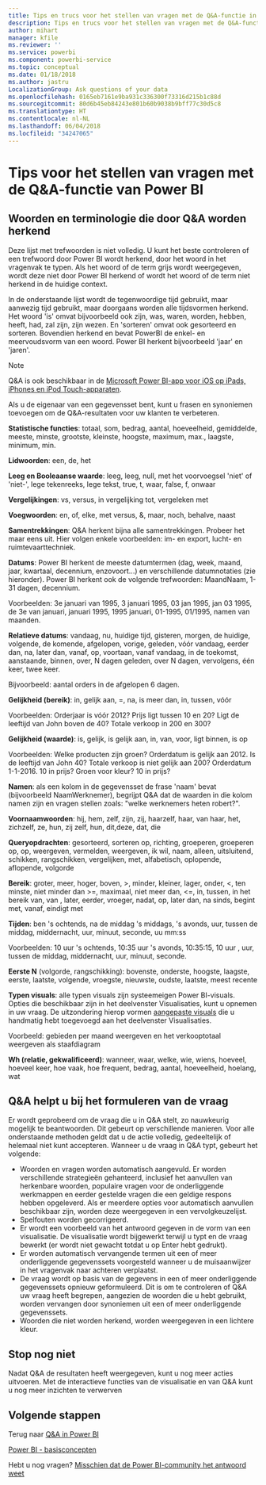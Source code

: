 ```yaml
---
title: Tips en trucs voor het stellen van vragen met de Q&A-functie in Power BI
description: Tips en trucs voor het stellen van vragen met de Q&A-functie in Power BI
author: mihart
manager: kfile
ms.reviewer: ''
ms.service: powerbi
ms.component: powerbi-service
ms.topic: conceptual
ms.date: 01/18/2018
ms.author: jastru
LocalizationGroup: Ask questions of your data
ms.openlocfilehash: 0165eb7161e9ba931c336300f73316d215b1c88d
ms.sourcegitcommit: 80d6b45eb84243e801b60b9038b9bff77c30d5c8
ms.translationtype: HT
ms.contentlocale: nl-NL
ms.lasthandoff: 06/04/2018
ms.locfileid: "34247065"
---
```

# <a name="tips-for-asking-questions-in-power-bi-qa"></a>Tips voor het stellen van vragen met de Q&A-functie van Power BI
## <a name="words-and-terminology-that-qa-recognizes"></a>Woorden en terminologie die door Q&A worden herkend
Deze lijst met trefwoorden is niet volledig.  U kunt het beste controleren of een trefwoord door Power BI wordt herkend, door het woord in het vragenvak te typen.  Als het woord of de term grijs wordt weergegeven, wordt deze niet door Power BI herkend of wordt het woord of de term niet herkend in de huidige context.

In de onderstaande lijst wordt de tegenwoordige tijd gebruikt, maar aanwezig tijd gebruikt, maar doorgaans worden alle tijdsvormen herkend. Het woord 'is' omvat bijvoorbeeld ook zijn, was, waren, worden, hebben, heeft, had, zal zijn, zijn wezen.  En 'sorteren' omvat ook gesorteerd en sorteren.  Bovendien herkend en bevat PowerBI de enkel- en meervoudsvorm van een woord. Power BI herkent bijvoorbeeld 'jaar' en 'jaren'.

> [!NOTE]
> Q&A is ook beschikbaar in de [Microsoft Power BI-app voor iOS op iPads, iPhones en iPod Touch-apparaten](mobile-apps-ios-qna.md).
> 
> 

Als u de eigenaar van een gegevensset bent, kunt u frasen en synoniemen toevoegen om de Q&A-resultaten voor uw klanten te verbeteren.

**Statistische functies**: totaal, som, bedrag, aantal, hoeveelheid, gemiddelde, meeste, minste, grootste, kleinste, hoogste, maximum, max., laagste, minimum, min.

**Lidwoorden**: een, de, het

**Leeg en Booleaanse waarde**: leeg, leeg, null, met het voorvoegsel 'niet' of 'niet-', lege tekenreeks, lege tekst, true, t, waar, false, f, onwaar

**Vergelijkingen**: vs, versus, in vergelijking tot, vergeleken met

**Voegwoorden**: en, of, elke, met versus, &, maar, noch, behalve, naast

**Samentrekkingen**: Q&A herkent bijna alle samentrekkingen. Probeer het maar eens uit.  Hier volgen enkele voorbeelden: im- en export, lucht- en ruimtevaarttechniek.

**Datums**: Power BI herkent de meeste datumtermen (dag, week, maand, jaar, kwartaal, decennium, enzovoort...) en verschillende datumnotaties (zie hieronder). Power BI herkent ook de volgende trefwoorden: MaandNaam, 1-31 dagen, decennium.

Voorbeelden: 3e januari van 1995, 3 januari 1995, 03 jan 1995, jan 03 1995, de 3e van januari, januari 1995, 1995 januari, 01-1995, 01/1995, namen van maanden.

**Relatieve datums**: vandaag, nu, huidige tijd, gisteren, morgen, de huidige, volgende, de komende, afgelopen, vorige, geleden, vóór vandaag, eerder dan, na, later dan, vanaf, op, voortaan, vanaf vandaag, in de toekomst, aanstaande, binnen, over, N dagen geleden, over N dagen, vervolgens, één keer, twee keer.

Bijvoorbeeld: aantal orders in de afgelopen 6 dagen.

**Gelijkheid (bereik)**: in, gelijk aan, =, na, is meer dan, in, tussen, vóór

Voorbeelden: Orderjaar is vóór 2012? Prijs ligt tussen 10 en 20? Ligt de leeftijd van John boven de 40? Totale verkoop in 200 en 300?

**Gelijkheid (waarde)**: is, gelijk, is gelijk aan, in, van, voor, ligt binnen, is op

Voorbeelden: Welke producten zijn groen? Orderdatum is gelijk aan 2012. Is de leeftijd van John 40? Totale verkoop is niet gelijk aan 200? Orderdatum 1-1-2016. 10 in prijs? Groen voor kleur? 10 in prijs?

**Namen**: als een kolom in de gegevensset de frase 'naam' bevat (bijvoorbeeld NaamWerknemer), begrijpt Q&A dat de waarden in die kolom namen zijn en vragen stellen zoals: "welke werknemers heten robert?".

**Voornaamwoorden**: hij, hem, zelf, zijn, zij, haarzelf, haar, van haar, het, zichzelf, ze, hun, zij zelf, hun, dit,deze, dat, die

**Queryopdrachten**: gesorteerd, sorteren op, richting, groeperen, groeperen op, op, weergeven, vermelden, weergeven, ik wil, naam, alleen, uitsluitend, schikken, rangschikken, vergelijken, met, alfabetisch, oplopende, aflopende, volgorde

**Bereik**: groter, meer, hoger, boven, >, minder, kleiner, lager, onder, <, ten minste, niet minder dan >=, maximaal, niet meer dan, <=, in, tussen, in het bereik van, van , later, eerder, vroeger, nadat, op, later dan, na sinds, begint met, vanaf, eindigt met

**Tijden**: ben 's ochtends, na de middag 's middags, 's avonds, uur, tussen de middag, middernacht, uur, minuut, seconde, uu mm:ss

Voorbeelden: 10 uur 's ochtends, 10:35 uur 's avonds, 10:35:15, 10 uur , uur, tussen de middag, middernacht, uur, minuut, seconde.

**Eerste N** (volgorde, rangschikking): bovenste, onderste, hoogste, laagste, eerste, laatste, volgende, vroegste, nieuwste, oudste, laatste, meest recente

**Typen visuals**: alle typen visuals zijn systeemeigen Power BI-visuals.  Opties die beschikbaar zijn in het deelvenster Visualisaties, kunt u opnemen in uw vraag.  De uitzondering hierop vormen [aangepaste visuals](power-bi-custom-visuals.md) die u handmatig hebt toegevoegd aan het deelvenster Visualisaties.

Voorbeeld: gebieden per maand weergeven en het verkooptotaal weergeven als staafdiagram

**Wh (relatie, gekwalificeerd)**: wanneer, waar, welke, wie, wiens, hoeveel, hoeveel keer, hoe vaak, hoe frequent, bedrag, aantal, hoeveelheid, hoelang, wat

## <a name="qa-helps-you-phrase-the-question"></a>Q&A helpt u bij het formuleren van de vraag
Er wordt geprobeerd om de vraag die u in Q&A stelt, zo nauwkeurig mogelijk te beantwoorden. Dit gebeurt op verschillende manieren. Voor alle onderstaande methoden geldt dat u de actie volledig, gedeeltelijk of helemaal niet kunt accepteren. Wanneer u de vraag in Q&A typt, gebeurt het volgende:

* Woorden en vragen worden automatisch aangevuld. Er worden verschillende strategieën gehanteerd, inclusief het aanvullen van herkenbare woorden, populaire vragen voor de onderliggende werkmappen en eerder gestelde vragen die een geldige respons hebben opgeleverd. Als er meerdere opties voor automatisch aanvullen beschikbaar zijn, worden deze weergegeven in een vervolgkeuzelijst.
* Spelfouten worden gecorrigeerd.
* Er wordt een voorbeeld van het antwoord gegeven in de vorm van een visualisatie. De visualisatie wordt bijgewerkt terwijl u typt en de vraag bewerkt (er wordt niet gewacht totdat u op Enter hebt gedrukt).
* Er worden automatisch vervangende termen uit een of meer onderliggende gegevenssets voorgesteld wanneer u de muisaanwijzer in het vragenvak naar achteren verplaatst.
* De vraag wordt op basis van de gegevens in een of meer onderliggende gegevenssets opnieuw geformuleerd. Dit is om te controleren of Q&A uw vraag heeft begrepen, aangezien de woorden die u hebt gebruikt, worden vervangen door synoniemen uit een of meer onderliggende gegevenssets.
* Woorden die niet worden herkend, worden weergegeven in een lichtere kleur.

## <a name="dont-stop-now"></a>Stop nog niet
Nadat Q&A de resultaten heeft weergegeven, kunt u nog meer acties uitvoeren. Met de interactieve functies van de visualisatie en van Q&A kunt u nog meer inzichten te verwerven

## <a name="next-steps"></a>Volgende stappen
Terug naar [Q&A in Power BI](power-bi-q-and-a.md)  

[Power BI - basisconcepten](service-basic-concepts.md)  

Hebt u nog vragen? [Misschien dat de Power BI-community het antwoord weet](http://community.powerbi.com/)

